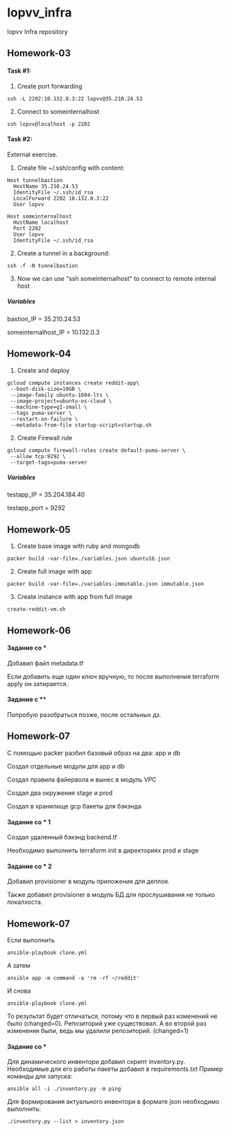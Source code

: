 # lopvv_infra
lopvv Infra repository

## Homework-03
#### Task \#1:
1. Create port forwarding
```
ssh -L 2202:10.132.0.3:22 lopvv@35.210.24.53
```
2. Connect to someinternalhost
```
ssh lopvv@localhost -p 2202
```

#### Task \#2:
External exercise.
1. Create file ~/.ssh/config with content:
```
Host tunnelbastion
  HostName 35.210.24.53
  IdentityFile ~/.ssh/id_rsa
  LocalForward 2202 10.132.0.3:22
  User lopvv

Host someinternalhost
  HostName localhost
  Port 2202
  User lopvv
  IdentityFile ~/.ssh/id_rsa
```
2. Create a tunnel in a background:
```
ssh -f -N tunnelbastion
```
3. Now we can use "ssh someinternalhost" to connect to remote internal host

##### Variables
bastion_IP = 35.210.24.53

someinternalhost_IP = 10.132.0.3


## Homework-04


1. Create and deploy
```
gcloud compute instances create reddit-app\
 --boot-disk-size=10GB \
 --image-family ubuntu-1604-lts \
 --image-project=ubuntu-os-cloud \
 --machine-type=g1-small \
 --tags puma-server \
 --restart-on-failure \
 --metadata-from-file startup-script=startup.sh
```

2. Create Firewall rule
```
gcloud compute firewall-rules create default-puma-server \
 --allow tcp:9292 \
 --target-tags=puma-server
 ```

 ##### Variables

 testapp_IP = 35.204.184.40

 testapp_port = 9292
## Homework-05
1. Create base image with ruby and mongodb
```
packer build -var-file=./variables.json ubuntu16.json
```
2. Create full image with app
```
packer build -var-file=./variables-immutable.json immutable.json
```
3. Create instance with app from full image
```
create-reddit-vm.sh
```

## Homework-06
#### Задание со \*
Добавил файл metadata.tf

Если добавить еще один ключ вручную, то после выполнения terraform apply он затирается.


#### Задание с \*\*
Попробую разобраться позже, после остальных дз.


## Homework-07
С помощью packer разбил базовый образ на два: app и db

Создал отдельные модули для app и db

Создал правила файервола и вынес в модуль VPC

Создал два окружения stage и prod

Создал в хранилище gcp бакеты для бэкэнда


#### Задание со \* 1

Создал удаленный бэкэнд backend.tf

Необходимо выполнить terraform init в директориях prod и stage

#### Задание со \* 2

Добавил provisioner в модуль приложения для деплоя.

Также добавил provisioner в модуль БД для прослушивания не только локалхоста.


## Homework-07
Если выполнить

```
ansible-playbook clone.yml
```
А затем
```
ansible app -m command -a 'rm -rf ~/reddit'
```
И снова
```
ansible-playbook clone.yml
```
То результат будет отличаться, потому что в первый раз изменений не было (changed=0). Репозиторий уже существовал.
А во второй раз изменения были, ведь мы удалили репозиторий. (changed=1)


#### Задание со \*
Для динамического инвентори добавил скрипт inventory.py. Необходимые для его работы пакеты добавил в requirements.txt
Пример команды для запуска:
```
ansible all -i ./inventory.py -m ping
```

Для формирования актуального инвентори в формате json необходимо выполнить:
```
./inventory.py --list > inventory.json
```

